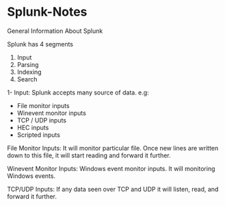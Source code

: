 # Splunk-Notes


General Information About Splunk

Splunk has 4 segments

1) Input
2) Parsing
3) Indexing
4) Search

1- Input: Splunk accepts many source of data. e.g:
 - File monitor inputs
 - Winevent monitor inputs
 - TCP / UDP inputs
 - HEC inputs
 - Scripted inputs

File Monitor Inputs: It will monitor particular file. Once new lines are written down to this file, it will start reading and forward it further.

Winevent Monitor Inputs: Windows event monitor inputs. It will monitoring Windows events.

TCP/UDP Inputs: If any data seen over TCP and UDP it will listen, read, and forward it further.
